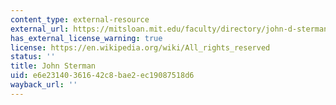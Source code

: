```yaml
---
content_type: external-resource
external_url: https://mitsloan.mit.edu/faculty/directory/john-d-sterman
has_external_license_warning: true
license: https://en.wikipedia.org/wiki/All_rights_reserved
status: ''
title: John Sterman
uid: e6e23140-3616-42c8-bae2-ec19087518d6
wayback_url: ''
---
```

